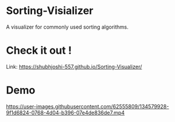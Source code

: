# Sorting-Visializer
A visualizer for commonly used sorting algorithms.


# Check it out !
Link: https://shubhjoshi-557.github.io/Sorting-Visualizer/


# Demo



https://user-images.githubusercontent.com/62555809/134579928-9f1d6824-0768-4d04-b396-07e4de836de7.mp4

